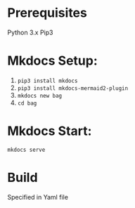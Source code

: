 # Prerequisites
Python 3.x 
Pip3 

# Mkdocs Setup: 
1. `pip3 install mkdocs`
2. `pip3 install mkdocs-mermaid2-plugin`
3. `mkdocs new bag`
4. `cd bag`

# Mkdocs Start:
`mkdocs serve`

# Build
Specified in Yaml file 
